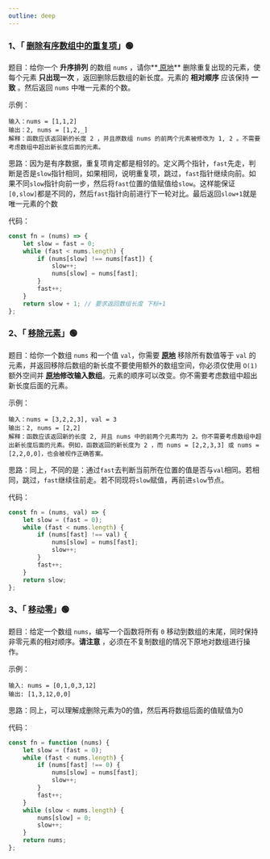 ```yaml
---
outline: deep
---
```

### 1、「 [删除有序数组中的重复项](https://leetcode.cn/problems/remove-duplicates-from-sorted-array/)」🟢

题目：给你一个 **升序排列** 的数组 `nums` ，请你**[ 原地](http://baike.baidu.com/item/原地算法)** 删除重复出现的元素，使每个元素 **只出现一次** ，返回删除后数组的新长度。元素的 **相对顺序** 应该保持 **一致** 。然后返回 `nums` 中唯一元素的个数。

示例：

```
输入：nums = [1,1,2]
输出：2, nums = [1,2,_]
解释：函数应该返回新的长度 2 ，并且原数组 nums 的前两个元素被修改为 1, 2 。不需要考虑数组中超出新长度后面的元素。
```

思路：因为是有序数据，重复项肯定都是相邻的。定义两个指针，`fast`先走，判断是否是`slow`指针相同，如果相同，说明重复项，跳过，`fast`指针继续向前。如果不同`slow`指针向前一步，然后将`fast`位置的值赋值给`slow`。这样能保证`[0,slow]`都是不同的，然后`fast`指针向前进行下一轮对比。最后返回`slow+1`就是唯一元素的个数

代码：

```js
const fn = (nums) => {
    let slow = fast = 0;
    while (fast < nums.length) {
        if (nums[slow] !== nums[fast]) {
            slow++;
            nums[slow] = nums[fast];
        }
        fast++;
    }
    return slow + 1; // 要求返回数组长度 下标+1
};
```

### 2、「 [移除元素](https://leetcode.cn/problems/remove-element/)」🟢

题目：给你一个数组 `nums` 和一个值 `val`，你需要 **[原地](https://baike.baidu.com/item/原地算法)** 移除所有数值等于 `val` 的元素，并返回移除后数组的新长度不要使用额外的数组空间，你必须仅使用 `O(1)` 额外空间并 **[原地](https://baike.baidu.com/item/原地算法)修改输入数组**。元素的顺序可以改变。你不需要考虑数组中超出新长度后面的元素。

示例：

```
输入：nums = [3,2,2,3], val = 3
输出：2, nums = [2,2]
解释：函数应该返回新的长度 2, 并且 nums 中的前两个元素均为 2。你不需要考虑数组中超出新长度后面的元素。例如，函数返回的新长度为 2 ，而 nums = [2,2,3,3] 或 nums = [2,2,0,0]，也会被视作正确答案。
```

思路：同上，不同的是：通过`fast`去判断当前所在位置的值是否与`val`相同。若相同，跳过，`fast`继续往前走。若不同现将`slow`赋值，再前进`slow`节点。

代码：

```js
const fn = (nums, val) => {
    let slow = (fast = 0);
    while (fast < nums.length) {
        if (nums[fast] !== val) {
            nums[slow] = nums[fast];
            slow++;
        }
        fast++;
    }
    return slow;
};
```

### 3、「 [移动零](https://leetcode.cn/problems/move-zeroes/)」🟢

题目：给定一个数组 `nums`，编写一个函数将所有 `0` 移动到数组的末尾，同时保持非零元素的相对顺序。**请注意** ，必须在不复制数组的情况下原地对数组进行操作。

示例：

```
输入: nums = [0,1,0,3,12]
输出: [1,3,12,0,0]
```

思路：同上，可以理解成删除元素为0的值，然后再将数组后面的值赋值为0

代码：

```js
const fn = function (nums) {
    let slow = (fast = 0);
    while (fast < nums.length) {
        if (nums[fast] !== 0) {
            nums[slow] = nums[fast];
            slow++;
        }
        fast++;
    }
    while (slow < nums.length) {
        nums[slow] = 0;
        slow++;
    }
    return nums;
};
```

#### 